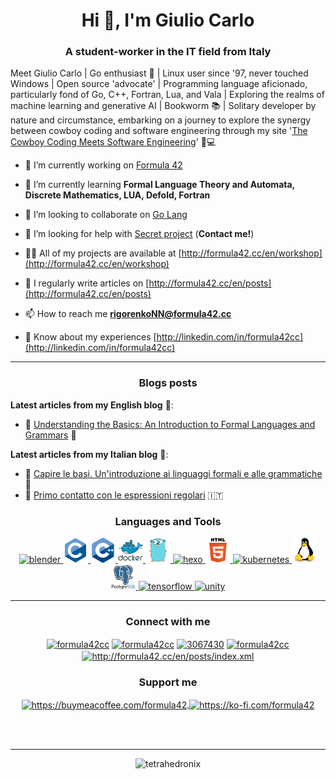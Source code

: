 <h1 align="center">Hi 👋, I'm Giulio Carlo</h1>
<h3 align="center">A student-worker in the IT field from Italy</h3>

Meet Giulio Carlo | Go enthusiast 🚀 | Linux user since '97, never touched Windows | Open source 'advocate' | Programming language aficionado, particularly fond of Go, C++, Fortran, Lua, and Vala | Exploring the realms of machine learning and generative AI | Bookworm 📚 | Solitary developer by nature and circumstance, embarking on a journey to explore the synergy between cowboy coding and software engineering through my site '[The Cowboy Coding Meets Software Engineering](http://formula42.cc)' 🤠💻

- 🔭 I’m currently working on [Formula 42](http://formula42.cc)

- 🌱 I’m currently learning **Formal Language Theory and Automata, Discrete Mathematics, LUA, Defold, Fortran**

- 👯 I’m looking to collaborate on [Go Lang](http://golang.org)

- 🤝 I’m looking for help with [Secret project](http://formula42.cc) (**Contact me!**)

- 👨‍💻 All of my projects are available at [http://formula42.cc/en/workshop](http://formula42.cc/en/workshop)

- 📝 I regularly write articles on [http://formula42.cc/en/posts](http://formula42.cc/en/posts)

- 📫 How to reach me **rigorenkoNN@formula42.cc**

- 📄 Know about my experiences [http://linkedin.com/in/formula42cc](http://linkedin.com/in/formula42cc)

---

<h3 align="center">Blogs posts</h3>

<!-- BLOG-POST-LIST:START -->
**Latest articles from my English blog** 📝:

- 📎 [Understanding the Basics: An Introduction to Formal Languages and Grammars](/) 🚧

**Latest articles from my Italian blog** 📝:

- 📎 [Capire le basi. Un'introduzione ai linguaggi formali e alle grammatiche](/) 🚧
- 📎 [Primo contatto con le espressioni regolari](http://formula42.cc/diario/2023/primo-contatto-con-le-espressioni-regolari/) 🇮🇹
<!-- BLOG-POST-LIST:END -->

<h3 align="center">Languages and Tools</h3>
<p align="center"> <a href="https://www.blender.org/" target="_blank" rel="noreferrer"> <img src="https://download.blender.org/branding/community/blender_community_badge_white.svg" alt="blender" width="40" height="40"/> </a> <a href="https://www.cprogramming.com/" target="_blank" rel="noreferrer"> <img src="https://raw.githubusercontent.com/devicons/devicon/master/icons/c/c-original.svg" alt="c" width="40" height="40"/> </a> <a href="https://www.w3schools.com/cpp/" target="_blank" rel="noreferrer"> <img src="https://raw.githubusercontent.com/devicons/devicon/master/icons/cplusplus/cplusplus-original.svg" alt="cplusplus" width="40" height="40"/> </a> <a href="https://www.docker.com/" target="_blank" rel="noreferrer"> <img src="https://raw.githubusercontent.com/devicons/devicon/master/icons/docker/docker-original-wordmark.svg" alt="docker" width="40" height="40"/> </a> <a href="https://golang.org" target="_blank" rel="noreferrer"> <img src="https://raw.githubusercontent.com/devicons/devicon/master/icons/go/go-original.svg" alt="go" width="40" height="40"/> </a> <a href="hexo.io/" target="_blank" rel="noreferrer"> <img src="https://www.vectorlogo.zone/logos/hexoio/hexoio-icon.svg" alt="hexo" width="40" height="40"/> </a> <a href="https://www.w3.org/html/" target="_blank" rel="noreferrer"> <img src="https://raw.githubusercontent.com/devicons/devicon/master/icons/html5/html5-original-wordmark.svg" alt="html5" width="40" height="40"/> </a> <a href="https://kubernetes.io" target="_blank" rel="noreferrer"> <img src="https://www.vectorlogo.zone/logos/kubernetes/kubernetes-icon.svg" alt="kubernetes" width="40" height="40"/> </a> <a href="https://www.linux.org/" target="_blank" rel="noreferrer"> <img src="https://raw.githubusercontent.com/devicons/devicon/master/icons/linux/linux-original.svg" alt="linux" width="40" height="40"/> </a> <a href="https://www.postgresql.org" target="_blank" rel="noreferrer"> <img src="https://raw.githubusercontent.com/devicons/devicon/master/icons/postgresql/postgresql-original-wordmark.svg" alt="postgresql" width="40" height="40"/> </a> <a href="https://www.tensorflow.org" target="_blank" rel="noreferrer"> <img src="https://www.vectorlogo.zone/logos/tensorflow/tensorflow-icon.svg" alt="tensorflow" width="40" height="40"/> </a> <a href="https://unity.com/" target="_blank" rel="noreferrer"> <img src="https://www.vectorlogo.zone/logos/unity3d/unity3d-icon.svg" alt="unity" width="40" height="40"/> </a> </p>

---

<h3 align="center">Connect with me</h3>
<p align="center">
<a href="https://twitter.com/formula42cc" target="blank"><img align="center" src="https://raw.githubusercontent.com/rahuldkjain/github-profile-readme-generator/master/src/images/icons/Social/twitter.svg" alt="formula42cc" height="30" width="40" /></a>
<a href="https://linkedin.com/in/formula42cc" target="blank"><img align="center" src="https://raw.githubusercontent.com/rahuldkjain/github-profile-readme-generator/master/src/images/icons/Social/linked-in-alt.svg" alt="formula42cc" height="30" width="40" /></a>
<a href="https://stackoverflow.com/users/3067430" target="blank"><img align="center" src="https://raw.githubusercontent.com/rahuldkjain/github-profile-readme-generator/master/src/images/icons/Social/stack-overflow.svg" alt="3067430" height="30" width="40" /></a>
<a href="https://www.youtube.com/c/formula42cc" target="blank"><img align="center" src="https://raw.githubusercontent.com/rahuldkjain/github-profile-readme-generator/master/src/images/icons/Social/youtube.svg" alt="formula42cc" height="30" width="40" /></a>
<a href="/http://formula42.cc/en/posts/index.xml" target="blank"><img align="center" src="https://raw.githubusercontent.com/rahuldkjain/github-profile-readme-generator/master/src/images/icons/Social/rss.svg" alt="http://formula42.cc/en/posts/index.xml" height="30" width="40" /></a>
</p>

<h3 align="center">Support me</h3>
<p align="center"><a href="https://www.buymeacoffee.com/https://buymeacoffee.com/formula42"> <img align="center" src="https://cdn.buymeacoffee.com/buttons/v2/default-yellow.png" height="50" width="210" alt="https://buymeacoffee.com/formula42" /></a><a href="https://ko-fi.com/https://ko-fi.com/formula42"> <img align="center" src="https://cdn.ko-fi.com/cdn/kofi3.png?v=3" height="50" width="210" alt="https://ko-fi.com/formula42" /></a></p><br><br>

---

<p align="center"> <img src="https://komarev.com/ghpvc/?username=tetrahedronix&label=Profile%20views&color=0e75b6&style=flat" alt="tetrahedronix" /> </p>

